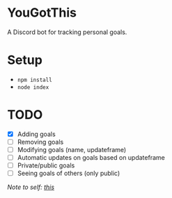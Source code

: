 # YouGotThis
A Discord bot for tracking personal goals.

# Setup

- `npm install`
- `node index`

# TODO

- [x] Adding goals
- [ ] Removing goals
- [ ] Modifying goals (name, updateframe)
- [ ] Automatic updates on goals based on updateframe
- [ ] Private/public goals
- [ ] Seeing goals of others (only public)

*Note to self: [this](https://old.reddit.com/r/Discord_Bots/comments/l4eooh/looking_for_a_bot_to_keep_track_of_habitspersonal/gkoptn1/)*
